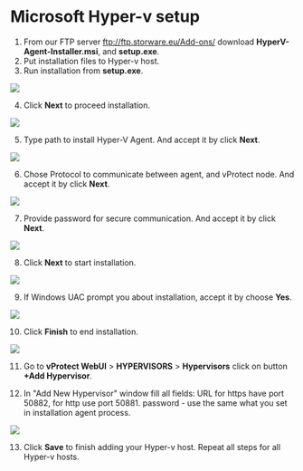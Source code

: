 # Microsoft Hyper-v setup


1. From our FTP server ftp://ftp.storware.eu/Add-ons/ download **HyperV-Agent-Installer.msi**, and **setup.exe**.
2. Put installation files to Hyper-v host.
3. Run installation from **setup.exe**.

![](../../.gitbook/assets/00.png)

4. Click **Next** to proceed installation.

![](../../.gitbook/assets/01.png)

5. Type path to install Hyper-V Agent. And accept it by click **Next**.

![](../../.gitbook/assets/02.png)

6. Chose Protocol to communicate between agent, and vProtect node. And accept it by click **Next**.

![](../../.gitbook/assets/03.png)

7. Provide password for secure communication. And accept it by click **Next**.

![](../../.gitbook/assets/04.png)

8. Click **Next** to start installation.

![](../../.gitbook/assets/05.png)

9. If Windows UAC prompt you about installation, accept it by choose **Yes**.

![](../../.gitbook/assets/06.png)

10. Click **Finish** to end installation.

![](../../.gitbook/assets/08.png)

11. Go to **vProtect WebUI** &gt; **HYPERVISORS** &gt; **Hypervisors** click on button **+Add Hypervisor**.

12. In "Add New Hypervisor" window fill all fields: URL for https have port 50882, for http use port 50881. password - use the same what you set in installation agent process.

![](../../.gitbook/assets/09.png)

13. Click **Save** to finish adding your Hyper-v host. Repeat all steps for all Hyper-v hosts.


